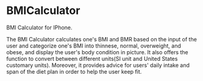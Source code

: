 # BMICalculator
BMI Calculator for IPhone.

The BMI Calculator calculates one's BMI and BMR based on the input of the user and categorize one's BMI into thinnese, normal, overweight, and obese, and display the user's body condition in picture. It also offers the function to convert between different units(SI unit and United States customary units). Moreover, it provides advice for users' daily intake and span of the diet plan in order to help the user keep fit.
